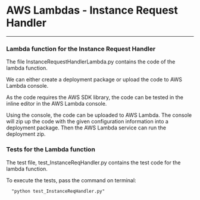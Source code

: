 # AWS Lambdas -  Instance Request Handler
---
###  Lambda function for the Instance Request Handler

The file InstanceRequestHandlerLambda.py contains the code of the lambda function.

We can either create a deployment package or upload the code to AWS Lambda console.

As the code requires the AWS SDK library, the code can be tested in the inline editor in the AWS Lambda console. 

Using the console, the code can be uploaded  to AWS Lambda. The console will zip up the code with the given configuration information  into a deployment package. Then the AWS Lambda service can run the deployment zip.

### Tests for the Lambda function 

The test file, test_InstanceReqHandler.py contains the test code for the lambda function.

To execute the tests, pass the command on terminal:

      "python test_InstanceReqHandler.py"